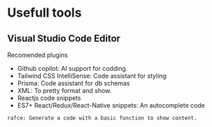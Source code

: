 # Usefull tools

Visual Studio Code Editor
---

Recomended plugins
- Github copilot: AI support for codding.
- Tailwind CSS IntelliSense: Code assistant for styling
- Prisma: Code assistant for db schemas
- XML: To pretty format and show.
- Reactjs code snippets
- ES7+ React/Redux/React-Native snippets: An autocomplete code
```bash
rafce: Generate a code with a basic function to show content.
```